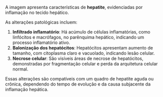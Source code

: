 A imagem apresenta características de **hepatite**, evidenciadas por inflamação no tecido hepático.

As alterações patológicas incluem:

1. **Infiltrado inflamatório**: Há acúmulo de células inflamatórias, como linfócitos e macrófagos, no parênquima hepático, indicando um processo inflamatório ativo.
2. **Balonização dos hepatócitos**: Hepatócitos apresentam aumento de tamanho, com citoplasma claro e vacuolado, indicando lesão celular.
3. **Necrose celular**: São visíveis áreas de necrose de hepatócitos, demonstradas por fragmentação celular e perda da arquitetura celular normal.

Essas alterações são compatíveis com um quadro de hepatite aguda ou crônica, dependendo do tempo de evolução e da causa subjacente da inflamação hepática.

